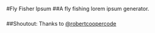 #Fly Fisher Ipsum
##A fly fishing lorem ipsum generator.

###

##Shoutout:
Thanks to [@robertcoopercode](https://github.com/robertcoopercode/stranger-ipsum/tree/v1.0.1)
